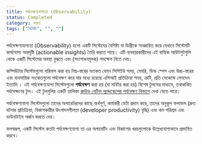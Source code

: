 ```yaml
---
title: পর্যবেক্ষণযোগ্যতা (Observability)
status: Completed
category: ধারণা
tags: ["বৈশিষ্ট্য", "", ""]
---
```


পর্যবেক্ষণযোগ্যতা (Observability) হলো একটি সিস্টেমের বৈশিষ্ট্য যা ডিগ্রীকে সংজ্ঞায়িত করে যেখানে সিস্টেমটি কার্যযোগ্য অন্তর্দৃষ্টি (actionable insights) তৈরি করতে পারে।
এটি ব্যবহারকারীদের এই বাহ্যিক আউটপুটগুলি থেকে একটি সিস্টেমের অবস্থা বুঝতে এবং (সংশোধনমূলক) পদক্ষেপ নিতে দেয়।

কম্পিউটার সিস্টেমগুলো পরিমাপ করা হয়  নিম্ন-স্তরের সংকেত যেমন সিপিইউ সময়, মেমরি, ডিস্ক স্পেস এবং উচ্চ-স্তরের এবং ব্যবসায়িক সংকেতগুলো পর্যবেক্ষণ করে যার মধ্যে রয়েছে  এপিআই প্রতিক্রিয়া সময়, ত্রুটি, প্রতি সেকেন্ডে লেনদেন ইত্যাদি ।
এই পর্যবেক্ষণযোগ্য সিস্টেমগুলো **পর্যবেক্ষণ** করা হয় (বা মনিটর করা হয়) বিশেষ  টুলসের মাধ্যমে, তথাকথিত পর্যবেক্ষণের টুল। এই টুলগুলির একটি তালিকা [ক্লাউড নেটিভ ল্যান্ডস্কেপের পর্যবেক্ষণ বিভাগে](https://landscape.cncf.io/card-mode?category=observability-and-analysis&grouping=category)  দেখা যেতে পারে। 

পর্যবেক্ষণযোগ্য সিস্টেমগুলো তাদের অপারেটরদের কাছে অর্থপূর্ণ, কার্যকরী ডেটা প্রদান করে, তাদের অনুকূল ফলাফল (দ্রুত ঘটনার প্রতিক্রিয়া, বিকাশকারীর উৎপাদনশীলতা (developer productivity) বৃদ্ধি) এবং কম পরিশ্রম এবং ডাউনটাইম অর্জন করতে দেয়।

ফলস্বরূপ, একটি সিস্টেম কতটা পর্যবেক্ষণযোগ্য তা এর অপারেটিং এবং বিকাশের খরচগুলোকে উল্লেখযোগ্যভাবে প্রভাবিত করবে।
